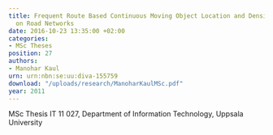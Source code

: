 ```yaml
---
title: Frequent Route Based Continuous Moving Object Location and Density Prediction
  on Road Networks
date: 2016-10-23 13:35:00 +02:00
categories:
- MSc Theses
position: 27
authors:
- Manohar Kaul
urn: urn:nbn:se:uu:diva-155759
download: "/uploads/research/ManoharKaulMSc.pdf"
year: 2011
---
```


MSc Thesis IT 11 027, Department of Information Technology, Uppsala University
